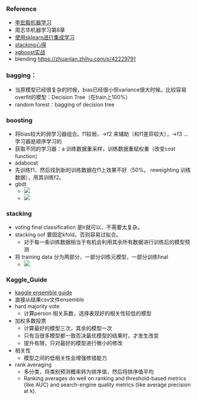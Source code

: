 ### Reference
- [李宏毅机器学习](https://www.bilibili.com/video/av10590361/#page=23)
- 周志华机器学习第8章
- [使用sklearn进行集成学习](http://www.cnblogs.com/jasonfreak/p/5657196.html)
- [stacking心得](https://zhuanlan.zhihu.com/p/26890738)
- [xgboost实战](http://blog.csdn.net/sb19931201/article/details/52557382)
- blending  https://zhuanlan.zhihu.com/p/42229791

### bagging：
- 当原模型已经很复杂的时候，bias已经很小但variance很大时候。比较容易overfit的模型：Decision  Tree（在train上100%）
- random forest：bagging of decision tree

### boosting

- 将bias较大的弱学习器组合。f1较弱，->f2 来辅助（和f1差异较大），->f3 ...  学习器是顺序学习的
- 获取不同的学习器：a 训练数据重采样，训练数据重赋权重（改变cost function）
- adaboost
- 先训练f1，然后找到新的训练数据在f1上效果不好（50%。 reweighting 训练数据），用其训练f2。
- gbdt
    - ![](pics/ensemble/1.png)
    - ![](pics/ensemble/2.png)

### stacking

- voting final classification 是lr就可以，不需要太复杂。
- stacking oof 要固定kfold，否则容易过拟合。
    - 对于每一条训练数据相当于有机会利用其余所有数据进行训练后的模型预测
- 将 training data 分为两部分，一部分训练元模型，一部分训练final
    - ![](pics/ensemble/3.png)

### Kaggle_Guide
- [kaggle ensemble guide](https://mlwave.com/kaggle-ensembling-guide/)
- 直接从结果csv文件ensemble
- hard majority vote
    - 计算person 相关系数，选择表现好的相关性较低的模型
- 加权多数投票
    - 计算最好的模型三次，其余的模型一次
    - 只有当很多模型都一致否决最优模型的结果时，才发生改变
    - 提升有限，只对最好的模型进行微小的修改
- 相关性
    - 模型之间的低相关性会增强修错能力
- rank averaging
    - 多分类，将类别预测概率转为排序值，然后将排序值平均
    - Ranking averages do well on ranking and threshold-based metrics (like AUC) and search-engine quality metrics (like average precision at k).
